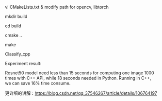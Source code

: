 vi CMakeLists.txt & modify path for opencv, libtorch

mkdir build

cd build

cmake ..

make

Classify_cpp


Experiment result:

Resnet50 model need less than 15 seconds for computing one image 1000 times with C++ API, while 18 seconds needed  in Python. Running in C++, we can save 16% time consume.

更详细的讲解：https://blog.csdn.net/qq_37546267/article/details/106764197
